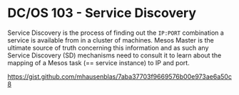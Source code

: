 # DC/OS 103 - Service Discovery

Service Discovery is the process of finding out the `IP:PORT` combination a service is available from in a cluster of machines.
Mesos Master is the ultimate source of truth concerning this information and as such any Service Discovery (SD) mechanisms need
to consult it to learn about the mapping of a Mesos task (== service instance) to IP and port. 

https://gist.github.com/mhausenblas/7aba37703f9669576b00e973ae6a50c8
